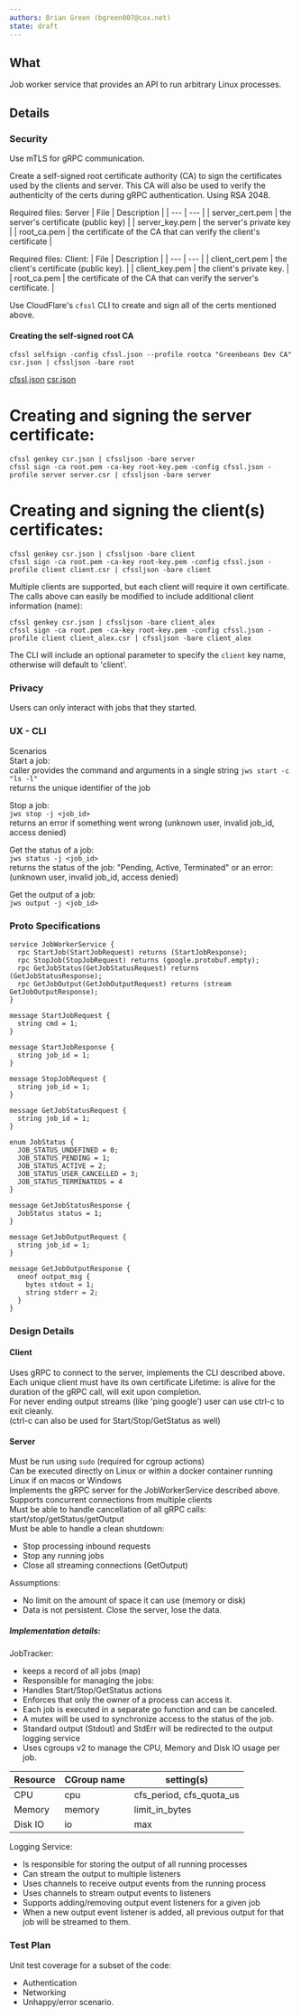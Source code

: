 ```yaml
---
authors: Brian Green (bgreen007@cox.net)
state: draft
---
```


## What
Job worker service that provides an API to run arbitrary Linux processes.

## Details


### Security
Use mTLS for gRPC communication.

Create a self-signed root certificate authority (CA) to sign the certificates used by the clients and server. This CA will also be used to verify the authenticity of the certs during gRPC authentication. Using RSA 2048.

Required files: Server
| File | Description |
| --- | --- |
| server_cert.pem | the server's certificate (public key) |
| server_key.pem | the server's private key |
| root_ca.pem | the certificate of the CA that can verify the client's certificate |

Required files: Client:
| File | Description |
| --- | --- |
| client_cert.pem | the client's certificate (public key). |
| client_key.pem | the client's private key. |
| root_ca.pem | the certificate of the CA that can verify the server's certificate. |

Use CloudFlare's `cfssl` CLI to create and sign all of the certs mentioned above.

#### Creating the self-signed root CA
`cfssl selfsign -config cfssl.json --profile rootca "Greenbeans Dev CA" csr.json | cfssljson -bare root`

[cfssl.json](cfssl.json)
[csr.json](csr.json)

# Creating and signing the server certificate:
```
cfssl genkey csr.json | cfssljson -bare server
cfssl sign -ca root.pem -ca-key root-key.pem -config cfssl.json -profile server server.csr | cfssljson -bare server

```

# Creating and signing the client(s) certificates:
```
cfssl genkey csr.json | cfssljson -bare client
cfssl sign -ca root.pem -ca-key root-key.pem -config cfssl.json -profile client client.csr | cfssljson -bare client
```
Multiple clients are supported, but each client will require it own certificate. The calls above can easily be modified to include additional client information (name):
```
cfssl genkey csr.json | cfssljson -bare client_alex
cfssl sign -ca root.pem -ca-key root-key.pem -config cfssl.json -profile client client_alex.csr | cfssljson -bare client_alex
```
The CLI will include an optional parameter to specify the `client` key name, otherwise will default to 'client'.


### Privacy
Users can only interact with jobs that they started.

### UX - CLI
Scenarios<br />
Start a job:<br />
caller provides the command and arguments in a single string
`jws start -c "ls -l"`<br />
returns the unique identifier of the job 

Stop a job:<br />
`jws stop -j <job_id>`<br />
returns an error if something went wrong (unknown user, invalid job_id, access denied)

Get the status of a job:<br />
`jws status -j <job_id>`<br />
returns the status of the job: "Pending, Active, Terminated"
  or an error: (unknown user, invalid job_id, access denied)

Get the output of a job:<br />
`jws output -j <job_id>`<br />


### Proto Specifications
```
service JobWorkerService {
  rpc StartJob(StartJobRequest) returns (StartJobResponse);
  rpc StopJob(StopJobRequest) returns (google.protobuf.empty);
  rpc GetJobStatus(GetJobStatusRequest) returns (GetJobStatusResponse);
  rpc GetJobOutput(GetJobOutputRequest) returns (stream GetJobOutputResponse);
}

message StartJobRequest {
  string cmd = 1;
}

message StartJobResponse {
  string job_id = 1;
}

message StopJobRequest {
  string job_id = 1;
}

message GetJobStatusRequest {
  string job_id = 1;
}

enum JobStatus {
  JOB_STATUS_UNDEFINED = 0;
  JOB_STATUS_PENDING = 1;
  JOB_STATUS_ACTIVE = 2;
  JOB_STATUS_USER_CANCELLED = 3;
  JOB_STATUS_TERMINATEDS = 4
}

message GetJobStatusResponse {
  JobStatus status = 1;
}

message GetJobOutputRequest {
  string job_id = 1;
}

message GetJobOutputResponse {
  oneof output_msg {
    bytes stdout = 1;
    string stderr = 2;
  }
}
```

###  Design Details

#### Client
Uses gRPC to connect to the server, implements the CLI described above.<br />
Each unique client must have its own certificate 
Lifetime: is alive for the duration of the gRPC call, will exit upon completion.<br />
For never ending output streams (like 'ping google') user can use ctrl-c to exit cleanly.<br />
(ctrl-c can also be used for Start/Stop/GetStatus as well)<br />

#### Server
Must be run using `sudo` (required for cgroup actions)<br />
Can be executed directly on Linux or within a docker container running Linux if on macos or Windows<br />
Implements the gRPC server for the JobWorkerService described above.<br />
Supports concurrent connections from multiple clients<br />
Must be able to handle cancellation of all gRPC calls: start/stop/getStatus/getOutput<br />
Must be able to handle a clean shutdown:
* Stop processing inbound requests
* Stop any running jobs
* Close all streaming connections (GetOutput)

Assumptions:
* No limit on the amount of space it can use (memory or disk)
* Data is not persistent. Close the server, lose the data.

##### Implementation details:

JobTracker:
* keeps a record of all jobs (map) 
* Responsible for managing the jobs: 
* Handles Start/Stop/GetStatus actions 
* Enforces that only the owner of a process can access it. 
* Each job is executed in a separate go function and can be canceled. 
* A mutex will be used to synchronize access to the status of the job. 
* Standard output (Stdout) and StdErr will be redirected to the output logging service
* Uses cgroups v2 to manage the CPU, Memory and Disk IO usage per job.

| Resource | CGroup name | setting(s) |
| --- | --- | --- |
| CPU | cpu | cfs_period, cfs_quota_us |
| Memory | memory | limit_in_bytes |
| Disk IO | io | max |


Logging Service: 
* Is responsible for storing the output of all running processes
* Can stream the output to multiple listeners
* Uses channels to receive output events from the running process
* Uses channels to stream output events to listeners
* Supports adding/removing output event listeners for a given job
* When a new output event listener is added, all previous output for that job will be streamed to them.


### Test Plan
Unit test coverage for a subset of the code:
* Authentication
* Networking
* Unhappy/error scenario.
